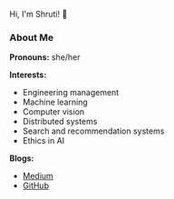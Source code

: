 Hi, I'm Shruti! 👋

<!--
**curioushruti/curioushruti** is a ✨ _special_ ✨ repository because its `README.md` (this file) appears on your GitHub profile.

Here are some ideas to get you started:

- 🔭 I’m currently working on ...
- 🌱 I’m currently learning ...
- 👯 I’m looking to collaborate on ...
- 🤔 I’m looking for help with ...
- 💬 Ask me about ...
- 📫 How to reach me: ...
- 😄 Pronouns: ...
- ⚡ Fun fact: ...
-->

### About Me

**Pronouns:** she/her

**Interests:** 
- Engineering management
- Machine learning
- Computer vision
- Distributed systems
- Search and recommendation systems
- Ethics in AI

**Blogs:**
- [Medium](https://medium.com/@curioushruti)
- [GitHub](https://curioushruti.github.io)
